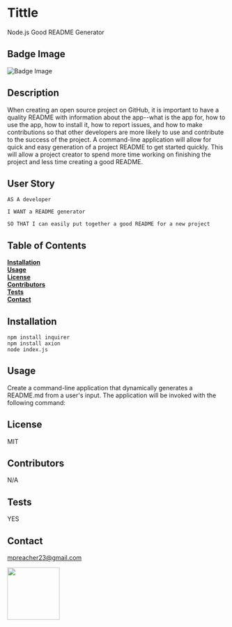   

# Tittle
Node.js Good README Generator    
  
## Badge Image

  <img alt="Badge Image" src="https://img.shields.io/github/license/mpreacher23/W9SMU-Node.js?style=social">
  
## Description
When creating an open source project on GitHub, it is important to have a quality README with information about the app--what is the app for, how to use the app, how to install it, how to report issues, and how to make contributions so that other developers are more likely to use and contribute to the success of the project. A command-line application will allow for quick and easy generation of a project README to get started quickly. This will allow a project creator to spend more time working on finishing the project and less time creating a good README.

## User Story
```
AS A developer

I WANT a README generator

SO THAT I can easily put together a good README for a new project
  ```
## Table of Contents 
**[Installation](#Installation)**<br>
**[Usage](#Usage)**<br>
**[License](#License)**<br>
**[Contributors](#Contributors)**<br>
**[Tests](#Tests)**<br>
**[Contact](#Contact)**<br>


## Installation
```
npm install inquirer
npm install axion
node index.js
```

## Usage

Create a command-line application that dynamically generates a README.md from a user's input. The application will be invoked with the following command:

## License
MIT
## Contributors
N/A
## Tests
YES
## Contact
mpreacher23@gmail.com

<img src="https://avatars1.githubusercontent.com/u/44718469?v=4" class="profile" align="left" height="120"/>

